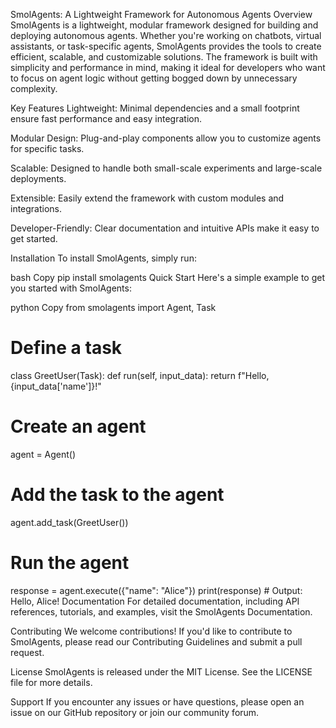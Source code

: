 SmolAgents: A Lightweight Framework for Autonomous Agents
Overview
SmolAgents is a lightweight, modular framework designed for building and deploying autonomous agents. Whether you're working on chatbots, virtual assistants, or task-specific agents, SmolAgents provides the tools to create efficient, scalable, and customizable solutions. The framework is built with simplicity and performance in mind, making it ideal for developers who want to focus on agent logic without getting bogged down by unnecessary complexity.

Key Features
Lightweight: Minimal dependencies and a small footprint ensure fast performance and easy integration.

Modular Design: Plug-and-play components allow you to customize agents for specific tasks.

Scalable: Designed to handle both small-scale experiments and large-scale deployments.

Extensible: Easily extend the framework with custom modules and integrations.

Developer-Friendly: Clear documentation and intuitive APIs make it easy to get started.

Installation
To install SmolAgents, simply run:

bash
Copy
pip install smolagents
Quick Start
Here's a simple example to get you started with SmolAgents:

python
Copy
from smolagents import Agent, Task

# Define a task
class GreetUser(Task):
    def run(self, input_data):
        return f"Hello, {input_data['name']}!"

# Create an agent
agent = Agent()

# Add the task to the agent
agent.add_task(GreetUser())

# Run the agent
response = agent.execute({"name": "Alice"})
print(response)  # Output: Hello, Alice!
Documentation
For detailed documentation, including API references, tutorials, and examples, visit the SmolAgents Documentation.

Contributing
We welcome contributions! If you'd like to contribute to SmolAgents, please read our Contributing Guidelines and submit a pull request.

License
SmolAgents is released under the MIT License. See the LICENSE file for more details.

Support
If you encounter any issues or have questions, please open an issue on our GitHub repository or join our community forum.
